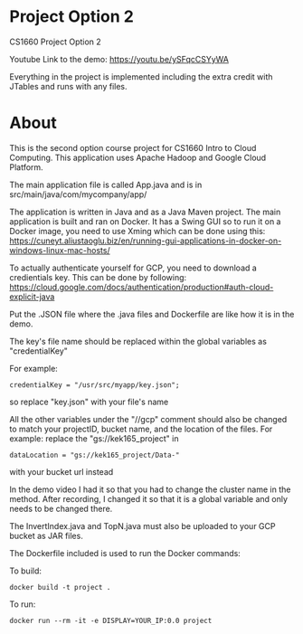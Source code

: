 # Project Option 2
CS1660 Project Option 2

Youtube Link to the demo: https://youtu.be/ySFqcCSYyWA

Everything in the project is implemented including the extra credit with JTables and runs with any files.

# About
This is the second option course project for CS1660 Intro to Cloud Computing. This application uses Apache Hadoop and Google Cloud Platform.

The main application file is called App.java and is in src/main/java/com/mycompany/app/

The application is written in Java and as a Java Maven project. The main application is built and ran on Docker. It has a Swing GUI so to run it on a Docker image, you need to use Xming which can be done using this: https://cuneyt.aliustaoglu.biz/en/running-gui-applications-in-docker-on-windows-linux-mac-hosts/

To actually authenticate yourself for GCP, you need to download a credientials key. This can be done by following: https://cloud.google.com/docs/authentication/production#auth-cloud-explicit-java

Put the .JSON file where the .java files and Dockerfile are like how it is in the demo.

The key's file name should be replaced within the global variables as "credentialKey"

For example:
```
credentialKey = "/usr/src/myapp/key.json";
```
so replace "key.json" with your file's name

All the other variables under the "//gcp" comment should also be changed to match your projectID, bucket name, and the location of the files.
For example: replace the "gs://kek165_project" in 
```
dataLocation = "gs://kek165_project/Data-"
```

with your bucket url instead

In the demo video I had it so that you had to change the cluster name in the method. After recording, I changed it so that it is a global variable and only needs to be changed there.

The InvertIndex.java and TopN.java must also be uploaded to your GCP bucket as JAR files.

The Dockerfile included is used to run the Docker commands:

To build:
```
docker build -t project .
```

To run:
```
docker run --rm -it -e DISPLAY=YOUR_IP:0.0 project
```

